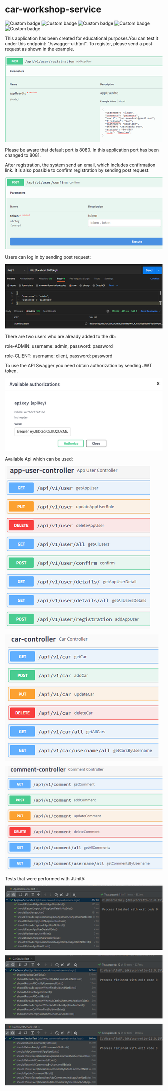 # car-workshop-service

![Custom badge](https://img.shields.io/badge/java-11-lightgrey)
![Custom badge](https://img.shields.io/badge/spring_boot-2.6.6-brightgreen)
![Custom badge](https://img.shields.io/badge/swagger-2.9.1-green)
![Custom badge](https://img.shields.io/badge/postgresql-42.3.4-blue)
![Custom badge](https://img.shields.io/badge/liquibase-4.9.0-orange)

This application has been created for educational purposes.You can test it under this endpoint: "/swagger-ui.html".
To register, please send a post request as shown in the example.

![App_image](src/main/resources/images/registration.PNG)

Please be aware that default port is 8080. In this application port has been changed to 8081.

After registration, the system send an email, which includes confirmation link. It is also possible to confirm registration by sending post request:

![App_image](src/main/resources/images/confirmToken.PNG)

Users can log in by sending post request:

![App_image](src/main/resources/images/loginPostman.PNG)

There are two users who are already added to the db:

role-ADMIN:
username: admin, password: password

role-CLIENT:
username: client, password: password

To use the API Swagger you need obtain authorization by sending JWT token.

![App_image](src/main/resources/images/authToken.PNG)

Available Api which can be used:

![App_image](src/main/resources/images/appUserApi.PNG)

![App_image](src/main/resources/images/carApi.PNG)

![App_image](src/main/resources/images/commentApi.PNG)

Tests that were performed with JUnit5:

![App_image](src/main/resources/images/AppUserServiceTests.PNG)

![App_image](src/main/resources/images/CarServiceTests.PNG)

![App_image](src/main/resources/images/CommentServiceTests.PNG)

